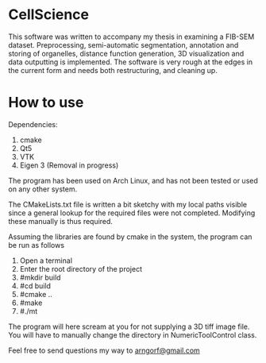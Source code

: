 # CellScience
This software was written to accompany my thesis in examining a FIB-SEM dataset. Preprocessing, semi-automatic segmentation, annotation and storing of organelles, distance function generation, 3D visualization and data outputting is implemented. The software is very rough at the edges in the current form and needs both restructuring, and cleaning up.

# How to use
Dependencies:
1) cmake
2) Qt5
3) VTK
4) Eigen 3 (Removal in progress)

The program has been used on Arch Linux, and has not been tested or used on any other system.

The CMakeLists.txt file is written a bit sketchy with my local paths visible since a general lookup for the required files were not completed. Modifying these manually is thus required.

Assuming the libraries are found by cmake in the system, the program can be run as follows
1) Open a terminal
2) Enter the root directory of the project
3) #mkdir build
4) #cd build
5) #cmake ..
6) #make
7) #./mt

The program will here scream at you for not supplying a 3D tiff image file. You will have to manually change the directory in NumericToolControl class.

Feel free to send questions my way to arngorf@gmail.com
